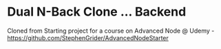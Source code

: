 # Dual N-Back Clone ... Backend
Cloned from Starting project for a course on Advanced Node @ Udemy
    - https://github.com/StephenGrider/AdvancedNodeStarter
